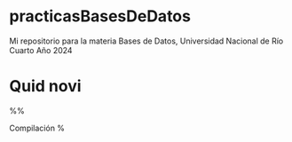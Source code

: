 # practicasBasesDeDatos
Mi repositorio para la materia Bases de Datos, Universidad Nacional de Río Cuarto Año 2024

# Quid novi
%%

Compilación
%
